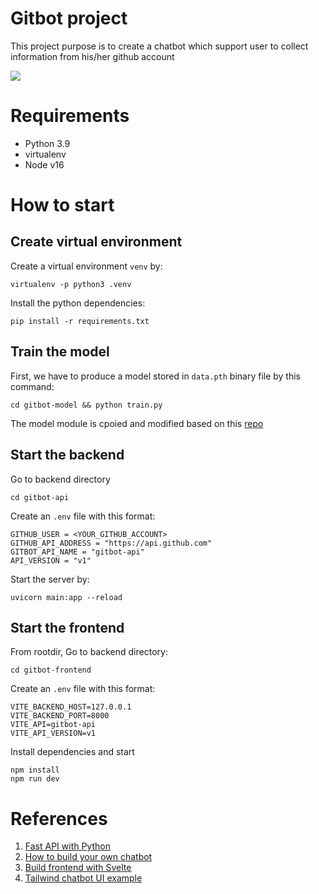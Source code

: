 # Gitbot project
This project purpose is to create a chatbot which support user to collect information from his/her github account

<img src="images/Gitbot-demo.gif"/>

# Requirements
- Python 3.9
- virtualenv
- Node v16

# How to start

## Create virtual environment

Create a virtual environment `venv` by:

```
virtualenv -p python3 .venv
```

Install the python dependencies:

```
pip install -r requirements.txt
```
## Train the model

First, we have to produce a model stored in `data.pth` binary file by this command:

```
cd gitbot-model && python train.py
```
The model module is cpoied and modified based on this [repo](https://github.com/python-engineer/pytorch-chatbot)

## Start the backend
Go to backend directory

```
cd gitbot-api
```

Create an `.env` file with this format:
```
GITHUB_USER = <YOUR_GITHUB_ACCOUNT>
GITHUB_API_ADDRESS = "https://api.github.com"
GITBOT_API_NAME = "gitbot-api"
API_VERSION = "v1"
```

Start the server by:
```
uvicorn main:app --reload
```

## Start the frontend

From rootdir, Go to backend directory:
```
cd gitbot-frontend
```

Create an `.env` file with this format:
```
VITE_BACKEND_HOST=127.0.0.1
VITE_BACKEND_PORT=8000
VITE_API=gitbot-api
VITE_API_VERSION=v1
```

Install dependencies and start
```
npm install
npm run dev
```

# References
1. [Fast API with Python](https://fastapi.tiangolo.com/)
2. [How to build your own chatbot](https://github.com/python-engineer/pytorch-chatbot)
3. [Build frontend with Svelte](https://kit.svelte.dev/)
4. [Tailwind chatbot UI example](https://larainfo.com/blogs/tailwind-css-chat-ui-example)
